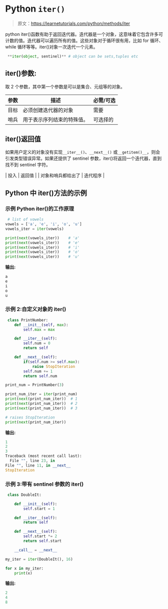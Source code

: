 # Python `iter()`

> 原文：<https://learnetutorials.com/python/methods/iter>

python iter()函数有助于返回迭代器。迭代器是一个对象，这意味着它包含许多可计数的值。迭代器可以遍历所有的值。这些对象对于循环很有用，比如 for 循环、while 循环等等。iter()对象一次迭代一个元素。

```py
 **iter(object, sentinel)** # object can be sets,tuples etc 

```

## iter()参数:

取 2 个参数，其中第一个参数是可以是集合、元组等的对象。

| 参数 | 描述 | 必需/可选 |
| --- | --- | --- |
| 目标 | 必须创建迭代器的对象 | 需要 |
| 哨兵 | 用于表示序列结束的特殊值。 | 可选择的 |

## iter()返回值

如果用户定义的对象没有实现`__iter__()`、`__next__()` 或`__getitem()__`，则会引发类型错误异常。如果还提供了 sentinel 参数，iter()将返回一个迭代器，直到找不到 sentinel 字符。

| 投入 | 返回值 |
| 对象和哨兵都给出了 | 迭代程序 |

## Python 中 iter()方法的示例

### 示例 Python iter()的工作原理

```py
 # list of vowels
vowels = ['a', 'e', 'i', 'o', 'u']
vowels_iter = iter(vowels)

print(next(vowels_iter))    # 'a'
print(next(vowels_iter))    # 'e'
print(next(vowels_iter))    # 'i'
print(next(vowels_iter))    # 'o'
print(next(vowels_iter))    # 'u' 

```

**输出:**

```py
a
e
i
o
u 
```

### 示例 2:自定义对象的 iter()

```py
 class PrintNumber:
    def __init__(self, max):
        self.max = max

    def __iter__(self):
        self.num = 0
        return self

    def __next__(self):
        if(self.num >= self.max):
            raise StopIteration
        self.num += 1
        return self.num

print_num = PrintNumber(3)

print_num_iter = iter(print_num)
print(next(print_num_iter))  # 1
print(next(print_num_iter))  # 2
print(next(print_num_iter))  # 3

# raises StopIteration
print(next(print_num_iter)) 

```

**输出:**

```py
1
2
3
Traceback (most recent call last):
  File "", line 23, in 
File "", line 11, in __next__
StopIteration 
```

### 示例 3:带有 sentinel 参数的 iter()

```py
 class DoubleIt:

    def __init__(self):
        self.start = 1

    def __iter__(self):
        return self

    def __next__(self):
        self.start *= 2
        return self.start

    __call__ = __next__

my_iter = iter(DoubleIt(), 16)

for x in my_iter:
    print(x) 

```

**输出:**

```py
2
4
8 
```